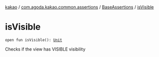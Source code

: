[kakao](../../index.md) / [com.agoda.kakao.common.assertions](../index.md) / [BaseAssertions](index.md) / [isVisible](./is-visible.md)

# isVisible

`open fun isVisible(): `[`Unit`](https://kotlinlang.org/api/latest/jvm/stdlib/kotlin/-unit/index.html)

Checks if the view has VISIBLE visibility

